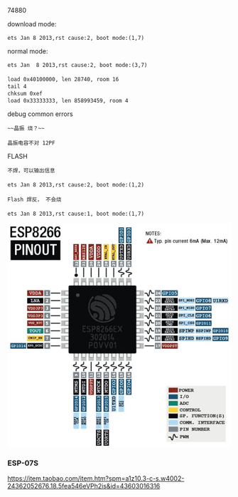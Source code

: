 
74880

download mode:

    ets Jan 8 2013,rst cause:2, boot mode:(1,7)

normal mode: 

    ets Jan  8 2013,rst cause:2, boot mode:(3,7)

    load 0x40100000, len 28740, room 16
    tail 4
    chksum 0xef
    load 0x33333333, len 858993459, room 4

debug common errors

    ~~晶振 烧？~~

    晶振电容不对 12PF

FLASH

    不焊，可以输出信息

    ets Jan 8 2013,rst cause:2, boot mode:(1,2)

    Flash 焊反， 不会烧

    ets Jan 8 2013,rst cause:1, boot mode:(1,7)


![](2022-11-03-20-28-02.png)


### ESP-07S
https://item.taobao.com/item.htm?spm=a1z10.3-c-s.w4002-24362052676.18.5fea546eVPh2is&id=43603016316